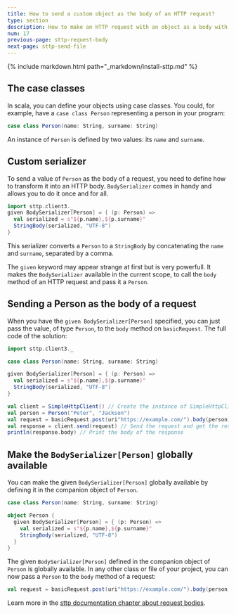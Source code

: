```yaml
---
title: How to send a custom object as the body of an HTTP request?
type: section
description: How to make an HTTP request with an object as a body with Scala Toolkit.
num: 17
previous-page: sttp-request-body
next-page: sttp-send-file
---
```


{% include markdown.html path="_markdown/install-sttp.md" %}

## The case classes
In scala, you can define your objects using case classes.
You could, for example, have a `case class Person` representing a person in your program:
```scala
case class Person(name: String, surname: String)
```
An instance of `Person` is defined by two values: its `name` and `surname`. 

## Custom serializer

To send a value of `Person` as the body of a request, you need to define how to transform it into an HTTP body.
`BodySerializer` comes in handy and allows you to do it once and for all.

```scala
import sttp.client3._
given BodySerializer[Person] = { (p: Person) =>
  val serialized = s"${p.name},${p.surname}"
  StringBody(serialized, "UTF-8")
}
```
This serializer converts a `Person` to a `StringBody` by concatenating the `name` and `surname`, separated by a comma. 

The `given` keyword may appear strange at first but is very powerfull.
It makes the `BodySerializer` available in the current scope, to call the `body` method of an HTTP request and pass it a `Person`.

## Sending a Person as the body of a request

When you have the `given BodySerializer[Person]` specified, you can just pass the value, of type `Person`, to the `body` method on `basicRequest`. The full code of the solution:

```scala
import sttp.client3._

case class Person(name: String, surname: String)

given BodySerializer[Person] = { (p: Person) =>
  val serialized = s"${p.name},${p.surname}"
  StringBody(serialized, "UTF-8")
}

val client = SimpleHttpClient() // Create the instance of SimpleHttpClient
val person = Person("Peter", "Jackson")
val request = basicRequest.post(uri"https://example.com/").body(person) // Define a POST request to https://example.com/, with the person as the body
val response = client.send(request) // Send the request and get the response
println(response.body) // Print the body of the response
```

## Make the `BodySerializer[Person]` globally available

You can make the given `BodySerializer[Person]` globally available by defining it in the companion object of `Person`.

```scala
case class Person(name: String, surname: String)

object Person {
  given BodySerializer[Person] = { (p: Person) =>
    val serialized = s"${p.name},${p.surname}"
    StringBody(serialized, "UTF-8")
  }
}
```

The given `BodySerializer[Person]` defined in the companion object of `Person` is globally available.
In any other class or file of your project, you can now pass a `Person` to the `body` method of a request:
```scala
val request = basicRequest.post(uri"https://example.com/").body(person)
```

Learn more in the [sttp documentation chapter about request bodies](https://sttp.softwaremill.com/en/latest/requests/body.html).
